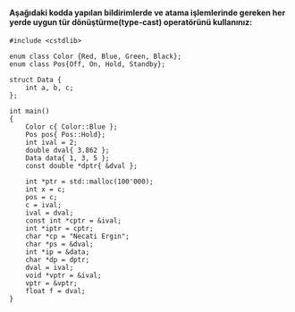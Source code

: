 #### Aşağıdaki kodda yapılan bildirimlerde ve atama işlemlerinde gereken her yerde  uygun tür dönüştürme(type-cast) operatörünü kullanınız:

```
#include <cstdlib>

enum class Color {Red, Blue, Green, Black};
enum class Pos{Off, On, Hold, Standby};

struct Data {
	int a, b, c;
};

int main()
{
	Color c{ Color::Blue };
	Pos pos{ Pos::Hold};
	int ival = 2;
	double dval{ 3.862 };
	Data data{ 1, 3, 5 };
	const double *dptr{ &dval };

	int *ptr = std::malloc(100'000);
	int x = c;
	pos = c;
	c = ival;
	ival = dval;
	const int *cptr = &ival;
	int *iptr = cptr;
	char *cp = "Necati Ergin";
	char *ps = &dval;
	int *ip = &data;
	char *dp = dptr;
	dval = ival;
	void *vptr = &ival;
	vptr = &vptr;
	float f = dval;
}
``` 
